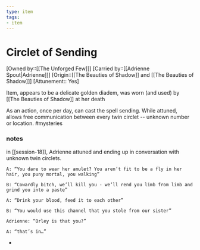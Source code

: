 ```yaml
---
type: item
tags:
- item
---
```


#  Circlet of Sending

[Owned by::[[The Unforged Few]]]
[Carried by::[[Adrienne Spout|Adrienne]]]
[Origin::[[The Beauties of Shadow]] and [[The Beauties of Shadow]]]
[Attunement:: Yes]

Item, appears to be a delicate golden diadem, was worn (and used) by [[The Beauties of Shadow]] at her death
 
As an action, once per day, can cast the spell sending. While attuned, allows free communication between every twin circlet -- unknown number or location. #mysteries 

### notes
in [[session-18]], Adrienne attuned and ending up in conversation with unknown twin circlets.

	A: “You dare to wear her amulet? You aren’t fit to be a fly in her hair, you puny mortal, you walking”

	B: “Cowardly bitch, we’ll kill you - we’ll rend you limb from limb and grind you into a paste”
 
	A: “Drink your blood, feed it to each other”

	B: “You would use this channel that you stole from our sister”

	Adrienne: “Orley is that you?” 
	
	A: “that’s in…”
- 
